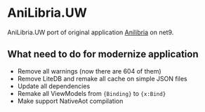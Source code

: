 # AniLibria.UW
AniLibria.UW port of original application [Anilibria](https://github.com/anilibria/anilibria-win) on net9.

## What need to do for modernize application
- Remove all warnings (now there are 604 of them)
- Remove LiteDB and remake all cache on simple JSON files
- Update all dependencies
- Remake all ViewModels from `{Binding}` to `{x:Bind}`
- Make support NativeAot compilation
